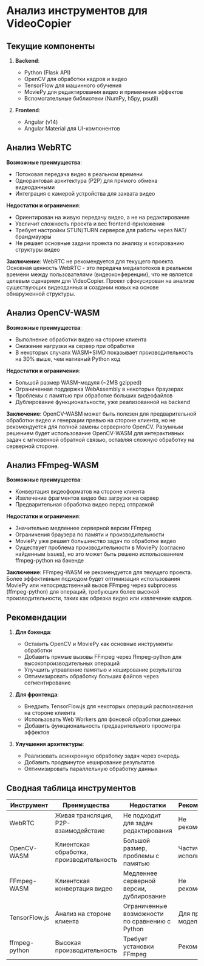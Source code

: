 # Анализ инструментов для VideoCopier

## Текущие компоненты

1. **Backend**:
   - Python (Flask API)
   - OpenCV для обработки кадров и видео
   - TensorFlow для машинного обучения
   - MoviePy для редактирования видео и применения эффектов
   - Вспомогательные библиотеки (NumPy, h5py, psutil)

2. **Frontend**:
   - Angular (v14)
   - Angular Material для UI-компонентов

## Анализ WebRTC

**Возможные преимущества**:
- Потоковая передача видео в реальном времени
- Одноранговая архитектура (P2P) для прямого обмена видеоданными
- Интеграция с камерой устройства для захвата видео

**Недостатки и ограничения**:
- Ориентирован на живую передачу видео, а не на редактирование
- Увеличит сложность проекта и вес frontend-приложения
- Требует настройки STUN/TURN серверов для работы через NAT/брандмауэры
- Не решает основные задачи проекта по анализу и копированию структуры видео

**Заключение**:
WebRTC не рекомендуется для текущего проекта. Основная ценность WebRTC - это передача медиапотоков в реальном времени между пользователями (видеоконференции), что не является целевым сценарием для VideoCopier. Проект сфокусирован на анализе существующих видеоданных и создании новых на основе обнаруженной структуры.

## Анализ OpenCV-WASM

**Возможные преимущества**:
- Выполнение обработки видео на стороне клиента
- Снижение нагрузки на сервер при обработке
- В некоторых случаях WASM+SIMD показывает производительность на 30% выше, чем нативный Python код

**Недостатки и ограничения**:
- Большой размер WASM-модуля (~2MB gzipped)
- Ограниченная поддержка WebAssembly в некоторых браузерах
- Проблемы с памятью при обработке больших видеофайлов
- Дублирование функциональности, уже реализованной на backend

**Заключение**:
OpenCV-WASM может быть полезен для предварительной обработки видео и генерации превью на стороне клиента, но не рекомендуется для полной замены серверного OpenCV. Разумным решением будет использование OpenCV-WASM для интерактивных задач с мгновенной обратной связью, оставляя сложную обработку на серверной стороне.

## Анализ FFmpeg-WASM

**Возможные преимущества**:
- Конвертация видеоформатов на стороне клиента
- Извлечение фрагментов видео без загрузки на сервер
- Предварительная обработка видео перед отправкой

**Недостатки и ограничения**:
- Значительно медленнее серверной версии FFmpeg
- Ограничения браузера по памяти и производительности
- MoviePy уже решает большинство задач по обработке видео
- Существует проблема производительности в MoviePy (согласно найденным issues), но это может быть решено использованием ffmpeg-python на бэкенде

**Заключение**:
FFmpeg-WASM не рекомендуется для текущего проекта. Более эффективным подходом будет оптимизация использования MoviePy или непосредственный вызов FFmpeg через subprocess (ffmpeg-python) для операций, требующих более высокой производительности, таких как обрезка видео или извлечение кадров.

## Рекомендации

1. **Для бэкенда**:
   - Оставить OpenCV и MoviePy как основные инструменты обработки
   - Добавить прямые вызовы FFmpeg через ffmpeg-python для высокопроизводительных операций
   - Улучшить управление памятью и кеширование результатов
   - Оптимизировать обработку больших файлов через сегментирование

2. **Для фронтенда**:
   - Внедрить TensorFlow.js для некоторых операций распознавания на стороне клиента
   - Использовать Web Workers для фоновой обработки данных
   - Добавить функциональность предварительного просмотра эффектов

3. **Улучшения архитектуры**:
   - Реализовать асинхронную обработку задач через очередь
   - Добавить продвинутое кеширование результатов
   - Оптимизировать параллельную обработку данных

## Сводная таблица инструментов

| Инструмент     | Преимущества                        | Недостатки                             | Рекомендация             |
|----------------|-------------------------------------|----------------------------------------|--------------------------|
| WebRTC         | Живая трансляция, P2P-взаимодействие | Не подходит для задач редактирования   | Не рекомендуется         |
| OpenCV-WASM    | Клиентская обработка, производительность | Большой размер, проблемы с памятью   | Частичное использование  |
| FFmpeg-WASM    | Клиентская конвертация видео        | Медленнее серверной версии, дублирование | Не рекомендуется         |
| TensorFlow.js  | Анализ на стороне клиента           | Ограниченные возможности по сравнению с Python | Для простых моделей     |
| ffmpeg-python  | Высокая производительность          | Требует установки FFmpeg               | Рекомендуется            | 